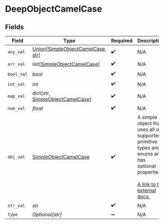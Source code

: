 # DeepObjectCamelCase


## Fields

| Field                                                                                                                                                             | Type                                                                                                                                                              | Required                                                                                                                                                          | Description                                                                                                                                                       |
| ----------------------------------------------------------------------------------------------------------------------------------------------------------------- | ----------------------------------------------------------------------------------------------------------------------------------------------------------------- | ----------------------------------------------------------------------------------------------------------------------------------------------------------------- | ----------------------------------------------------------------------------------------------------------------------------------------------------------------- |
| `any_val`                                                                                                                                                         | [Union[SimpleObjectCamelCase, str]](../../models/shared/deepobjectcamelcaseanyval.md)                                                                             | :heavy_check_mark:                                                                                                                                                | N/A                                                                                                                                                               |
| `arr_val`                                                                                                                                                         | list[[SimpleObjectCamelCase](../../models/shared/simpleobjectcamelcase.md)]                                                                                       | :heavy_check_mark:                                                                                                                                                | N/A                                                                                                                                                               |
| `bool_val`                                                                                                                                                        | *bool*                                                                                                                                                            | :heavy_check_mark:                                                                                                                                                | N/A                                                                                                                                                               |
| `int_val`                                                                                                                                                         | *int*                                                                                                                                                             | :heavy_check_mark:                                                                                                                                                | N/A                                                                                                                                                               |
| `map_val`                                                                                                                                                         | dict[str, [SimpleObjectCamelCase](../../models/shared/simpleobjectcamelcase.md)]                                                                                  | :heavy_check_mark:                                                                                                                                                | N/A                                                                                                                                                               |
| `num_val`                                                                                                                                                         | *float*                                                                                                                                                           | :heavy_check_mark:                                                                                                                                                | N/A                                                                                                                                                               |
| `obj_val`                                                                                                                                                         | [SimpleObjectCamelCase](../../models/shared/simpleobjectcamelcase.md)                                                                                             | :heavy_check_mark:                                                                                                                                                | A simple object that uses all our supported primitive types and enums and has optional properties.<br/><br/>[A link to the external docs.](https://docs.speakeasyapi.dev) |
| `str_val`                                                                                                                                                         | *str*                                                                                                                                                             | :heavy_check_mark:                                                                                                                                                | N/A                                                                                                                                                               |
| `type`                                                                                                                                                            | *Optional[str]*                                                                                                                                                   | :heavy_minus_sign:                                                                                                                                                | N/A                                                                                                                                                               |